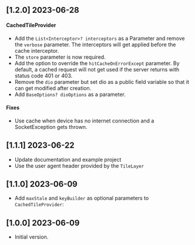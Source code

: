 ## [1.2.0] 2023-06-28

#### CachedTileProvider

- Add the `List<Interceptor>? interceptors` as a Parameter and remove the `verbose` parameter. The interceptors will
  get applied before the cache interceptor.
- The `store` parameter is now required.
- Add the option to override the `hitCacheOnErrorExcept` parameter. By default, a cached request will not get used if
  the server returns with status code 401 or 403.
- Remove the `dio` parameter but set dio as a public field variable so that it can get modified after creation.
- Add `BaseOptions? dioOptions` as a parameter.

#### Fixes

- Use cache when device has no internet connection and a SocketException gets thrown.

## [1.1.1] 2023-06-22

- Update documentation and example project
- Use the user agent header provided by the `TileLayer`

## [1.1.0] 2023-06-09

- Add `maxStale` and `keyBuilder` as optional parameters to `CachedTileProvider`:

## [1.0.0] 2023-06-09

- Initial version.
